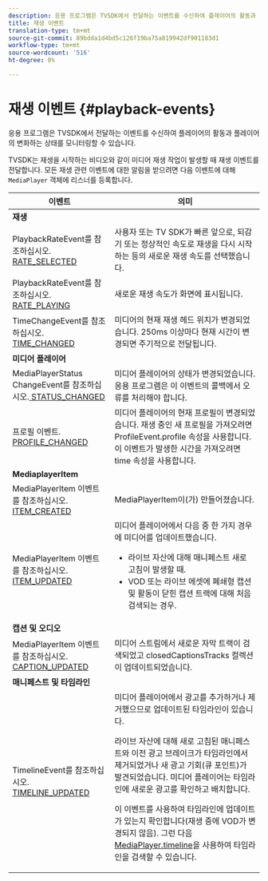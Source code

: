 ```yaml
---
description: 응용 프로그램은 TVSDK에서 전달하는 이벤트를 수신하여 플레이어의 활동과 플레이어의 변화하는 상태를 모니터링할 수 있습니다.
title: 재생 이벤트
translation-type: tm+mt
source-git-commit: 89bdda1d4bd5c126f19ba75a819942df901183d1
workflow-type: tm+mt
source-wordcount: '516'
ht-degree: 0%

---
```



# 재생 이벤트 {#playback-events}

응용 프로그램은 TVSDK에서 전달하는 이벤트를 수신하여 플레이어의 활동과 플레이어의 변화하는 상태를 모니터링할 수 있습니다.

TVSDK는 재생을 시작하는 비디오와 같이 미디어 재생 작업이 발생할 때 재생 이벤트를 전달합니다. 모든 재생 관련 이벤트에 대한 알림을 받으려면 다음 이벤트에 대해 `MediaPlayer` 객체에 리스너를 등록합니다.

<table frame="all" colsep="1" rowsep="1" id="table_922EEA3DE0BD47BA982E11F890CA0A6B"> 
 <thead> 
  <tr rowsep="1"> 
   <th colname="1" class="entry"> 이벤트 </th> 
   <th colname="2" class="entry"> 의미 </th> 
  </tr> 
 </thead>
 <tbody> 
  <tr rowsep="1"> 
   <td colname="1"><b>재생</b> </td> 
   <td colname="2"> </td>
  </tr> 
  <tr rowsep="1"> 
   <td colname="1">PlaybackRateEvent를 참조하십시오.<a href="https://help.adobe.com/en_US/primetime/api/psdk/asdoc-dhls_1.4/com/adobe/mediacore/events/PlaybackRateEvent.html#RATE_SELECTED" format="html" scope="external"> RATE_SELECTED</a> </td> 
   <td colname="2"> 사용자 또는 TV SDK가 빠른 앞으로, 되감기 또는 정상적인 속도로 재생을 다시 시작하는 등의 새로운 재생 속도를 선택했습니다. </td> 
  </tr> 
  <tr rowsep="1"> 
   <td colname="1">PlaybackRateEvent를 참조하십시오.<a href="https://help.adobe.com/en_US/primetime/api/psdk/asdoc-dhls_1.4/com/adobe/mediacore/events/PlaybackRateEvent.html#RATE_PLAYING" format="html" scope="external"> RATE_PLAYING</a> </td> 
   <td colname="2"> 새로운 재생 속도가 화면에 표시됩니다. </td> 
  </tr> 
  <tr rowsep="1"> 
   <td colname="1"> TimeChangeEvent를 참조하십시오.<a href="https://help.adobe.com/en_US/primetime/api/psdk/asdoc-dhls_1.4/com/adobe/mediacore/events/TimeChangeEvent.html#TIME_CHANGED" format="html" scope="external"> TIME_CHANGED</a> </td> 
   <td colname="2"> 미디어의 현재 재생 헤드 위치가 변경되었습니다. 250ms 이상마다 현재 시간이 변경되면 주기적으로 전달됩니다. </td> 
  </tr> 
  <tr rowsep="1"> 
   <td colname="1"><b>미디어 플레이어</b> </td> 
   <td colname="2"> </td>
  </tr> 
  <tr rowsep="1"> 
   <td colname="1">MediaPlayerStatus ChangeEvent를 참조하십시오.<a href="https://help.adobe.com/en_US/primetime/api/psdk/asdoc-dhls_1.4/com/adobe/mediacore/events/MediaPlayerStatusChangeEvent.html#STATUS_CHANGED" format="html" scope="external"> STATUS_CHANGED</a> </td> 
   <td colname="2"> 미디어 플레이어의 상태가 변경되었습니다. 응용 프로그램은 이 이벤트의 콜백에서 오류를 처리해야 합니다. </td> 
  </tr> 
  <tr rowsep="1"> 
   <td colname="1">프로필 이벤트.<a href="https://help.adobe.com/en_US/primetime/api/psdk/asdoc-dhls_1.4/com/adobe/mediacore/events/ProfileEvent.html#PROFILE_CHANGED" format="html" scope="external"> PROFILE_CHANGED</a> </td> 
   <td colname="2">미디어 플레이어의 현재 프로필이 변경되었습니다. 재생 중인 새 프로필을 가져오려면 <span class="codeph"> ProfileEvent.profile</span> 속성을 사용합니다. 이 이벤트가 발생한 시간을 가져오려면 <span class="codeph"> time</span> 속성을 사용합니다. </td> 
  </tr> 
  <tr rowsep="1"> 
   <td colname="1"><b>MediaplayerItem</b> </td> 
   <td colname="2"> </td>
  </tr> 
  <tr rowsep="1"> 
   <td colname="1">MediaPlayerItem 이벤트를 참조하십시오.<a href="https://help.adobe.com/en_US/primetime/api/psdk/asdoc-dhls_1.4/com/adobe/mediacore/events/MediaPlayerItemEvent.html#ITEM_CREATED" format="html" scope="external"> ITEM_CREATED</a> </td> 
   <td colname="2"><span class="codeph"> MediaPlayerItem</span>이(가) 만들어졌습니다. </td> 
  </tr> 
  <tr rowsep="1"> 
   <td colname="1">MediaPlayerItem 이벤트를 참조하십시오.<a href="https://help.adobe.com/en_US/primetime/api/psdk/asdoc-dhls_1.4/com/adobe/mediacore/events/MediaPlayerItemEvent.html#ITEM_UPDATED" format="html" scope="external"> ITEM_UPDATED</a> </td> 
   <td colname="2">미디어 플레이어에서 다음 중 한 가지 경우에 미디어를 업데이트했습니다. 
    <ul id="ul_E4D1A1D468544C3B9F8046E9B68A956D"> 
     <li id="li_35A2A417BF924E039D9CB36CFBCDFEB6">라이브 자산에 대해 매니페스트 새로 고침이 발생할 때. </li> 
     <li id="li_E7AB380C212B4011B07C3B313282681C">VOD 또는 라이브 에셋에 폐쇄형 캡션 및 활동이 닫힌 캡션 트랙에 대해 처음 검색되는 경우. </li> 
    </ul> </td> 
  </tr> 
  <tr rowsep="1"> 
   <td colname="1"><b>캡션 및 오디오</b> </td> 
   <td colname="2"> </td>
  </tr> 
  <tr rowsep="1"> 
   <td colname="1"> MediaPlayerItem 이벤트를 참조하십시오.<a href="https://help.adobe.com/en_US/primetime/api/psdk/asdoc-dhls_1.4/com/adobe/mediacore/events/MediaPlayerItemEvent.html#CAPTION_UPDATED" format="html" scope="external"> CAPTION_UPDATED</a> </td> 
   <td colname="2">미디어 스트림에서 새로운 자막 트랙이 검색되었고 <span class="codeph"> closedCaptionsTracks</span> 컬렉션이 업데이트되었습니다. </td> 
  </tr> 
  <tr rowsep="1"> 
   <td colname="1"><b>매니페스트 및 타임라인</b> </td> 
   <td colname="2"> </td>
  </tr> 
  <tr rowsep="0"> 
   <td colname="1">TimelineEvent를 참조하십시오.<a href="https://help.adobe.com/en_US/primetime/api/psdk/asdoc-dhls_1.4/com/adobe/mediacore/events/TimelineEvent.html#TIMELINE_UPDATED" format="html" scope="external"> TIMELINE_UPDATED</a> </td> 
   <td colname="2">미디어 플레이어에서 광고를 추가하거나 제거했으므로 업데이트된 타임라인이 있습니다. <p>라이브 자산에 대해 새로 고침된 매니페스트와 이전 광고 브레이크가 타임라인에서 제거되었거나 새 광고 기회(큐 포인트)가 발견되었습니다. 미디어 플레이어는 타임라인에 새로운 광고를 확인하고 배치합니다. </p> <p> 이 이벤트를 사용하여 타임라인에 업데이트가 있는지 확인합니다(재생 중에 VOD가 변경되지 않음). 그런 다음 <a href="https://help.adobe.com/en_US/primetime/api/psdk/asdoc-dhls_1.4/com/adobe/mediacore/MediaPlayer.html#timeline" format="html" scope="external"> MediaPlayer.timeline</a>을 사용하여 타임라인을 검색할 수 있습니다. </p> </td> 
  </tr> 
 </tbody> 
</table>

